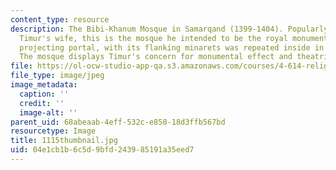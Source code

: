```yaml
---
content_type: resource
description: The Bibi-Khanum Mosque in Samarqand (1399-1404). Popularly named after
  Timur's wife, this is the mosque he intended to be the royal monument. Its tall
  projecting portal, with its flanking minarets was repeated inside in the qibla iwan.
  The mosque displays Timur's concern for monumental effect and theatrical arrangement.
file: https://ol-ocw-studio-app-qa.s3.amazonaws.com/courses/4-614-religious-architecture-and-islamic-cultures-fall-2002/04e1cb1b6c5d9bfd243985191a35eed7_1115thumbnail.jpg
file_type: image/jpeg
image_metadata:
  caption: ''
  credit: ''
  image-alt: ''
parent_uid: 68abeaab-4eff-532c-e858-18d3ffb567bd
resourcetype: Image
title: 1115thumbnail.jpg
uid: 04e1cb1b-6c5d-9bfd-2439-85191a35eed7
---
```

